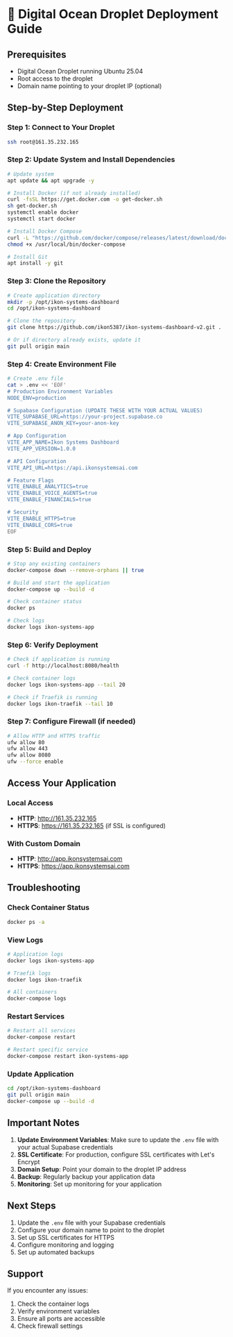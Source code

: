 # 🚀 Digital Ocean Droplet Deployment Guide

## Prerequisites
- Digital Ocean Droplet running Ubuntu 25.04
- Root access to the droplet
- Domain name pointing to your droplet IP (optional)

## Step-by-Step Deployment

### Step 1: Connect to Your Droplet
```bash
ssh root@161.35.232.165
```

### Step 2: Update System and Install Dependencies
```bash
# Update system
apt update && apt upgrade -y

# Install Docker (if not already installed)
curl -fsSL https://get.docker.com -o get-docker.sh
sh get-docker.sh
systemctl enable docker
systemctl start docker

# Install Docker Compose
curl -L "https://github.com/docker/compose/releases/latest/download/docker-compose-$(uname -s)-$(uname -m)" -o /usr/local/bin/docker-compose
chmod +x /usr/local/bin/docker-compose

# Install Git
apt install -y git
```

### Step 3: Clone the Repository
```bash
# Create application directory
mkdir -p /opt/ikon-systems-dashboard
cd /opt/ikon-systems-dashboard

# Clone the repository
git clone https://github.com/ikon5387/ikon-systems-dashboard-v2.git .

# Or if directory already exists, update it
git pull origin main
```

### Step 4: Create Environment File
```bash
# Create .env file
cat > .env << 'EOF'
# Production Environment Variables
NODE_ENV=production

# Supabase Configuration (UPDATE THESE WITH YOUR ACTUAL VALUES)
VITE_SUPABASE_URL=https://your-project.supabase.co
VITE_SUPABASE_ANON_KEY=your-anon-key

# App Configuration
VITE_APP_NAME=Ikon Systems Dashboard
VITE_APP_VERSION=1.0.0

# API Configuration
VITE_API_URL=https://api.ikonsystemsai.com

# Feature Flags
VITE_ENABLE_ANALYTICS=true
VITE_ENABLE_VOICE_AGENTS=true
VITE_ENABLE_FINANCIALS=true

# Security
VITE_ENABLE_HTTPS=true
VITE_ENABLE_CORS=true
EOF
```

### Step 5: Build and Deploy
```bash
# Stop any existing containers
docker-compose down --remove-orphans || true

# Build and start the application
docker-compose up --build -d

# Check container status
docker ps

# Check logs
docker logs ikon-systems-app
```

### Step 6: Verify Deployment
```bash
# Check if application is running
curl -f http://localhost:8080/health

# Check container logs
docker logs ikon-systems-app --tail 20

# Check if Traefik is running
docker logs ikon-traefik --tail 10
```

### Step 7: Configure Firewall (if needed)
```bash
# Allow HTTP and HTTPS traffic
ufw allow 80
ufw allow 443
ufw allow 8080
ufw --force enable
```

## Access Your Application

### Local Access
- **HTTP**: http://161.35.232.165
- **HTTPS**: https://161.35.232.165 (if SSL is configured)

### With Custom Domain
- **HTTP**: http://app.ikonsystemsai.com
- **HTTPS**: https://app.ikonsystemsai.com

## Troubleshooting

### Check Container Status
```bash
docker ps -a
```

### View Logs
```bash
# Application logs
docker logs ikon-systems-app

# Traefik logs
docker logs ikon-traefik

# All containers
docker-compose logs
```

### Restart Services
```bash
# Restart all services
docker-compose restart

# Restart specific service
docker-compose restart ikon-systems-app
```

### Update Application
```bash
cd /opt/ikon-systems-dashboard
git pull origin main
docker-compose up --build -d
```

## Important Notes

1. **Update Environment Variables**: Make sure to update the `.env` file with your actual Supabase credentials
2. **SSL Certificate**: For production, configure SSL certificates with Let's Encrypt
3. **Domain Setup**: Point your domain to the droplet IP address
4. **Backup**: Regularly backup your application data
5. **Monitoring**: Set up monitoring for your application

## Next Steps

1. Update the `.env` file with your Supabase credentials
2. Configure your domain name to point to the droplet
3. Set up SSL certificates for HTTPS
4. Configure monitoring and logging
5. Set up automated backups

## Support

If you encounter any issues:
1. Check the container logs
2. Verify environment variables
3. Ensure all ports are accessible
4. Check firewall settings
